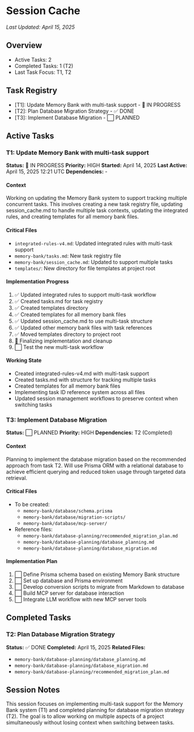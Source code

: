 # Session Cache

*Last Updated: April 15, 2025*

## Overview
- Active Tasks: 2
- Completed Tasks: 1 (T2)
- Last Task Focus: T1, T2

## Task Registry
- [T1]: Update Memory Bank with multi-task support - 🔄 IN PROGRESS
- [T2]: Plan Database Migration Strategy - ✅ DONE
- [T3]: Implement Database Migration - ⬜ PLANNED

## Active Tasks

### T1: Update Memory Bank with multi-task support
**Status:** 🔄 IN PROGRESS
**Priority:** HIGH
**Started:** April 14, 2025
**Last Active:** April 15, 2025 12:21 UTC
**Dependencies:** -

#### Context
Working on updating the Memory Bank system to support tracking multiple concurrent tasks. This involves creating a new task registry file, updating session_cache.md to handle multiple task contexts, updating the integrated rules, and creating templates for all memory bank files.

#### Critical Files
- `integrated-rules-v4.md`: Updated integrated rules with multi-task support
- `memory-bank/tasks.md`: New task registry file
- `memory-bank/session_cache.md`: Updated to support multiple tasks
- `templates/`: New directory for file templates at project root

#### Implementation Progress
1. ✅ Updated integrated rules to support multi-task workflow
2. ✅ Created tasks.md for task registry
3. ✅ Created templates directory
4. ✅ Created templates for all memory bank files
5. ✅ Updated session_cache.md to use multi-task structure
6. ✅ Updated other memory bank files with task references
7. ✅ Moved templates directory to project root
8. 🔄 Finalizing implementation and cleanup
9. ⬜ Test the new multi-task workflow

#### Working State
- Created integrated-rules-v4.md with multi-task support
- Created tasks.md with structure for tracking multiple tasks
- Created templates for all memory bank files
- Implementing task ID reference system across all files
- Updated session management workflows to preserve context when switching tasks

### T3: Implement Database Migration
**Status:** ⬜ PLANNED
**Priority:** HIGH
**Dependencies:** T2 (Completed)

#### Context
Planning to implement the database migration based on the recommended approach from task T2. Will use Prisma ORM with a relational database to achieve efficient querying and reduced token usage through targeted data retrieval.

#### Critical Files
- To be created:
  - `memory-bank/database/schema.prisma`
  - `memory-bank/database/migration-scripts/`
  - `memory-bank/database/mcp-server/`
- Reference files:
  - `memory-bank/database-planning/recommended_migration_plan.md`
  - `memory-bank/database-planning/database_planning.md`
  - `memory-bank/database-planning/database_migration.md`

#### Implementation Plan
1. ⬜ Define Prisma schema based on existing Memory Bank structure
2. ⬜ Set up database and Prisma environment
3. ⬜ Develop conversion scripts to migrate from Markdown to database
4. ⬜ Build MCP server for database interaction
5. ⬜ Integrate LLM workflow with new MCP server tools

## Completed Tasks

### T2: Plan Database Migration Strategy
**Status:** ✅ DONE
**Completed:** April 15, 2025
**Related Files:**
- `memory-bank/database-planning/database_planning.md`
- `memory-bank/database-planning/database_migration.md`
- `memory-bank/database-planning/recommended_migration_plan.md`

## Session Notes
This session focuses on implementing multi-task support for the Memory Bank system (T1) and completed planning for database migration strategy (T2). The goal is to allow working on multiple aspects of a project simultaneously without losing context when switching between tasks.
